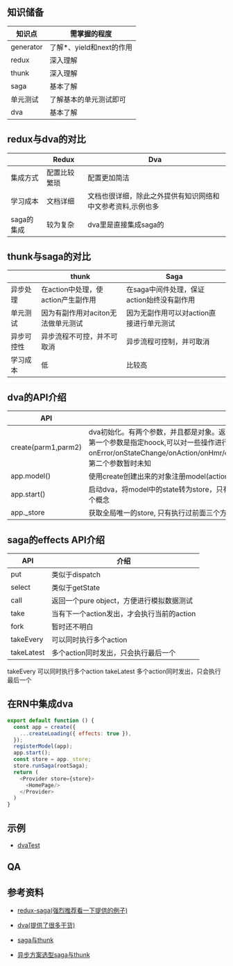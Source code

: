 ## 知识储备

| 知识点    | 需掌握的程度             |
| --------- | ------------------------ |
| generator | 了解*、yield和next的作用 |
| redux     | 深入理解                 |
| thunk     | 深入理解                 |
| saga      | 基本了解                 |
| 单元测试  | 了解基本的单元测试即可   |
| dva       | 基本了解                 |



## redux与dva的对比

|            | Redux        | Dva                                                         |
| ---------- | ------------ | ----------------------------------------------------------- |
| 集成方式   | 配置比较繁琐 | 配置更加简洁                                                |
| 学习成本   | 文档详细     | 文档也很详细，除此之外提供有知识网络和中文参考资料,示例也多 |
| saga的集成 | 较为复杂     | dva里是直接集成saga的                                       |



## thunk与saga的对比

|            | thunk                              | Saga                                       |
| ---------- | ---------------------------------- | ------------------------------------------ |
| 异步处理   | 在action中处理，使action产生副作用 | 在saga中间件处理，保证action始终没有副作用 |
| 单元测试   | 因为有副作用对aciton无法做单元测试 | 因为无副作用可以对action直接进行单元测试   |
| 异步可控性 | 异步流程不可控，并不可取消         | 异步流程可控制，并可取消                   |
| 学习成本   | 低                                 | 比较高                                     |



## dva的API介绍

| API                 | 介绍                                                         |
| ------------------- | ------------------------------------------------------------ |
| create(parm1,parm2) | dva初始化。有两个参数，并且都是对象。返回一个dva对象<br />第一个参数是指定hoock,可以对一些操作进行拦截处理(可以拦截的操作如下：onError/onStateChange/onAction/onHmr/onReducer/onEffect/extraReducers/extraEnhancers/_handleActions)，第二个参数暂时未知 |
| app.model()         | 使用create创建出来的对象注册model(action和reducer的整合)     |
| app.start()         | 启动dva，将model中的state转为store，只有执行start后, app._store才会被赋值。这个sotore跟redux中的store是一个概念 |
| app._store          | 获取全局唯一的store,  只有执行过前面三个方法，store才有值    |



## saga的effects API介绍

| API        | 介绍                                       |
| ---------- | ------------------------------------------ |
| put        | 类似于dispatch                             |
| select     | 类似于getState                             |
| call       | 返回一个pure object，方便进行模拟数据测试  |
| take       | 当有下一个action发出，才会执行当前的action |
| fork       | 暂时还不明白                               |
| takeEvery  | 可以同时执行多个action                     |
| takeLatest | 多个action同时发出，只会执行最后一个       |



takeEvery  可以同时执行多个action  takeLatest  多个action同时发出，只会执行最后一个

## 在RN中集成dva

```javascript
export default function () {
  const app = create({
    ...createLoading({ effects: true }),
  });
  registerModel(app);
  app.start();
  const store = app._store;
  store.runSaga(rootSaga);
  return (
    <Provider store={store}>
      <HomePage/>
    </Provider>
  )
}
```



## 示例

- [dvaTest]()



## QA



## 参考资料

- [redux-saga(强烈推荐看一下提供的例子)](https://redux-saga-in-chinese.js.org/)

- [dva(提供了很多干货)](https://github.com/dvajs/dva/blob/master/README_zh-CN.md)

- [saga与thunk](https://segmentfault.com/a/1190000009928167)
- [异步方案选型saga与thunk](https://blog.csdn.net/liwusen/article/details/79677827)








